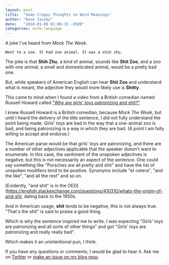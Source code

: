 ```yaml
---
layout: post
title:  "Some Crappy Thoughts on Word Meanings"
author: "Dave Jacoby"
date:   "2018-01-08 01:09:15 -0500"
categories: nsfw-language
---
```


A joke I've heard from *Mock The Week*.

    Went to a zoo. It had one animal. It was a shih zhu.

The joke is that **Shih Zhu**, a kind of animal, sounds like **Shit Zoo**, and a zoo with one animal, a small and domesticated animal, would be a pretty bad one.

But, while speakers of American English can hear **Shit Zoo** and understand what is meant, the adjective they would more likely use is **Shitty**.

This came to mind when I found a video from a British comedian named Russell Howard called ["Why are girls' toys patronizing and shit?"](https://www.youtube.com/watch?v=joC9_8_EzDE)

I knew Russell Howard is a British comedian, because *Mock The Week*, but until I heard the delivery of the title sentence, I did not fully understand the point being made. Girls' toys are bad in the way that a one-animal zoo is bad, and being patronizing is a way in which they are bad. (A point I am fully willing to accept and endorse.)

The American parse would be that girls' toys are patronizing, and there are a number of other adjectives applicable that the speaker doesn't want to enumerate. In this case, the sentiment of the unspoken adjectives is negative, but this is not necessarily an aspect of the sentence. One could say something like "Porsches are all pretty and shit" and have the list of unspoken modifiers tend to be positive. Synonyms include "et cetera", "and the like", "and all the rest" and so on.

[Evidently, "and shit" is in the OED](https://english.stackexchange.com/questions/410310/whats-the-origin-of-and-sht, dating back to the 1950s. 

And in American usage, **shit** tends to be negative, this is not always true. "That's the shit" is said to praise a good thing.

Which is why the sentence inspired me to write. I was expecting "Girls' toys are patronizing and all sorts of other things" and got "Girls' toys are patronizing and really really bad".

Which makes it an unintentional pun, I think.

If you have any questions or comments, I would be glad to hear it. Ask me on [Twitter](https://twitter.com/jacobydave) or [make an issue on my blog repo](https://github.com/jacoby/jacoby.github.io).



